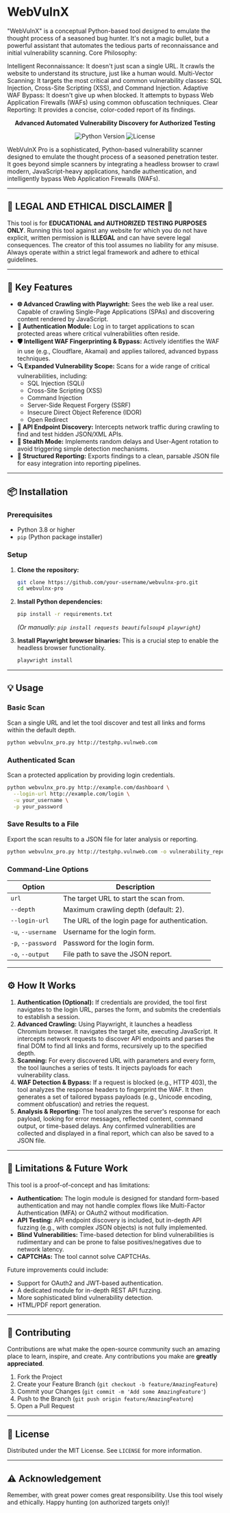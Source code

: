 # WebVulnX
"WebVulnX" is a conceptual Python-based tool designed to emulate the thought process of a seasoned bug hunter. It's not a magic bullet, but a powerful assistant that automates the tedious parts of reconnaissance and initial vulnerability scanning.
Core Philosophy:

Intelligent Reconnaissance: It doesn't just scan a single URL. It crawls the website to understand its structure, just like a human would.
Multi-Vector Scanning: It targets the most critical and common vulnerability classes: SQL Injection, Cross-Site Scripting (XSS), and Command Injection.
Adaptive WAF Bypass: It doesn't give up when blocked. It attempts to bypass Web Application Firewalls (WAFs) using common obfuscation techniques.
Clear Reporting: It provides a concise, color-coded report of its findings.



<p align="center">
  <strong>Advanced Automated Vulnerability Discovery for Authorized Testing</strong>
</p>

<p align="center">
  <img src="https://img.shields.io/badge/Python-3.8+-blue.svg" alt="Python Version">
  <img src="https://img.shields.io/badge/License-MIT-green.svg" alt="License">
</p>

WebVulnX Pro is a sophisticated, Python-based vulnerability scanner designed to emulate the thought process of a seasoned penetration tester. It goes beyond simple scanners by integrating a headless browser to crawl modern, JavaScript-heavy applications, handle authentication, and intelligently bypass Web Application Firewalls (WAFs).

---

## 🔴 LEGAL AND ETHICAL DISCLAIMER 🔴

This tool is for **EDUCATIONAL and AUTHORIZED TESTING PURPOSES ONLY**. Running this tool against any website for which you do not have explicit, written permission is **ILLEGAL** and can have severe legal consequences. The creator of this tool assumes no liability for any misuse. Always operate within a strict legal framework and adhere to ethical guidelines.

---

## 🚀 Key Features

*   **🌐 Advanced Crawling with Playwright:** Sees the web like a real user. Capable of crawling Single-Page Applications (SPAs) and discovering content rendered by JavaScript.
*   **🔐 Authentication Module:** Log in to target applications to scan protected areas where critical vulnerabilities often reside.
*   **🛡️ Intelligent WAF Fingerprinting & Bypass:** Actively identifies the WAF in use (e.g., Cloudflare, Akamai) and applies tailored, advanced bypass techniques.
*   **🔍 Expanded Vulnerability Scope:** Scans for a wide range of critical vulnerabilities, including:
    *   SQL Injection (SQLi)
    *   Cross-Site Scripting (XSS)
    *   Command Injection
    *   Server-Side Request Forgery (SSRF)
    *   Insecure Direct Object Reference (IDOR)
    *   Open Redirect
*   **📡 API Endpoint Discovery:** Intercepts network traffic during crawling to find and test hidden JSON/XML APIs.
*   **🥷 Stealth Mode:** Implements random delays and User-Agent rotation to avoid triggering simple detection mechanisms.
*   **📄 Structured Reporting:** Exports findings to a clean, parsable JSON file for easy integration into reporting pipelines.

---

## 📦 Installation

### Prerequisites

*   Python 3.8 or higher
*   `pip` (Python package installer)

### Setup

1.  **Clone the repository:**
    ```bash
    git clone https://github.com/your-username/webvulnx-pro.git
    cd webvulnx-pro
    ```

2.  **Install Python dependencies:**
    ```bash
    pip install -r requirements.txt
    ```
    *(Or manually: `pip install requests beautifulsoup4 playwright`)*

3.  **Install Playwright browser binaries:**
    This is a crucial step to enable the headless browser functionality.
    ```bash
    playwright install
    ```

---

## 💡 Usage

### Basic Scan

Scan a single URL and let the tool discover and test all links and forms within the default depth.

```bash
python webvulnx_pro.py http://testphp.vulnweb.com
```

### Authenticated Scan

Scan a protected application by providing login credentials.

```bash
python webvulnx_pro.py http://example.com/dashboard \
  --login-url http://example.com/login \
  -u your_username \
  -p your_password
```

### Save Results to a File

Export the scan results to a JSON file for later analysis or reporting.

```bash
python webvulnx_pro.py http://testphp.vulnweb.com -o vulnerability_report.json
```

### Command-Line Options

| Option                | Description                                                    |
| --------------------- | -------------------------------------------------------------- |
| `url`                 | The target URL to start the scan from.                         |
| `--depth`             | Maximum crawling depth (default: 2).                           |
| `--login-url`         | The URL of the login page for authentication.                  |
| `-u`, `--username`    | Username for the login form.                                   |
| `-p`, `--password`    | Password for the login form.                                   |
| `-o`, `--output`      | File path to save the JSON report.                             |

---

## ⚙️ How It Works

1.  **Authentication (Optional):** If credentials are provided, the tool first navigates to the login URL, parses the form, and submits the credentials to establish a session.
2.  **Advanced Crawling:** Using Playwright, it launches a headless Chromium browser. It navigates the target site, executing JavaScript. It intercepts network requests to discover API endpoints and parses the final DOM to find all links and forms, recursively up to the specified depth.
3.  **Scanning:** For every discovered URL with parameters and every form, the tool launches a series of tests. It injects payloads for each vulnerability class.
4.  **WAF Detection & Bypass:** If a request is blocked (e.g., HTTP 403), the tool analyzes the response headers to fingerprint the WAF. It then generates a set of tailored bypass payloads (e.g., Unicode encoding, comment obfuscation) and retries the request.
5.  **Analysis & Reporting:** The tool analyzes the server's response for each payload, looking for error messages, reflected content, command output, or time-based delays. Any confirmed vulnerabilities are collected and displayed in a final report, which can also be saved to a JSON file.

---

## 🐛 Limitations & Future Work

This tool is a proof-of-concept and has limitations:

*   **Authentication:** The login module is designed for standard form-based authentication and may not handle complex flows like Multi-Factor Authentication (MFA) or OAuth2 without modification.
*   **API Testing:** API endpoint discovery is included, but in-depth API fuzzing (e.g., with complex JSON objects) is not fully implemented.
*   **Blind Vulnerabilities:** Time-based detection for blind vulnerabilities is rudimentary and can be prone to false positives/negatives due to network latency.
*   **CAPTCHAs:** The tool cannot solve CAPTCHAs.

Future improvements could include:
*   Support for OAuth2 and JWT-based authentication.
*   A dedicated module for in-depth REST API fuzzing.
*   More sophisticated blind vulnerability detection.
*   HTML/PDF report generation.

---

## 🤝 Contributing

Contributions are what make the open-source community such an amazing place to learn, inspire, and create. Any contributions you make are **greatly appreciated**.

1.  Fork the Project
2.  Create your Feature Branch (`git checkout -b feature/AmazingFeature`)
3.  Commit your Changes (`git commit -m 'Add some AmazingFeature'`)
4.  Push to the Branch (`git push origin feature/AmazingFeature`)
5.  Open a Pull Request

---

## 📄 License

Distributed under the MIT License. See `LICENSE` for more information.

---

## ⚠️ Acknowledgement

Remember, with great power comes great responsibility. Use this tool wisely and ethically. Happy hunting (on authorized targets only)!
